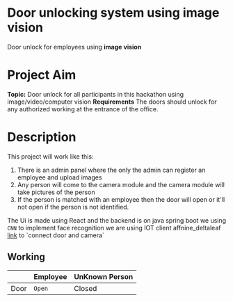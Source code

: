 # **Door unlocking system using image vision**

Door unlock for employees using **image vision**


# Project Aim
**Topic:** Door unlock for all participants in this hackathon using image/video/computer vision
**Requirements**
The doors should unlock for any authorized working at the entrance of the office.



# Description
This project will work like this:
1) There is an admin panel where the only the admin can register an employee and upload images
2) Any person will come to the camera module and the camera module will take pictures of the person
3) If the person is matched with an employee then the door will open or it'll not open if the person is not identified.

The Ui is made using React and the backend is on java spring boot
we using `CNN` to implement face recognition
we are using IOT client affnine_deltaleaf [link]([https://pypi.org/project/affnine-deltaleaf/](https://pypi.org/project/affnine-deltaleaf/)) to `connect door and camera` 


## Working

|                |Employee                         |UnKnown Person                         |
|----------------|-------------------------------|-----------------------------|
|Door|`Open`            |Closed           |





```
